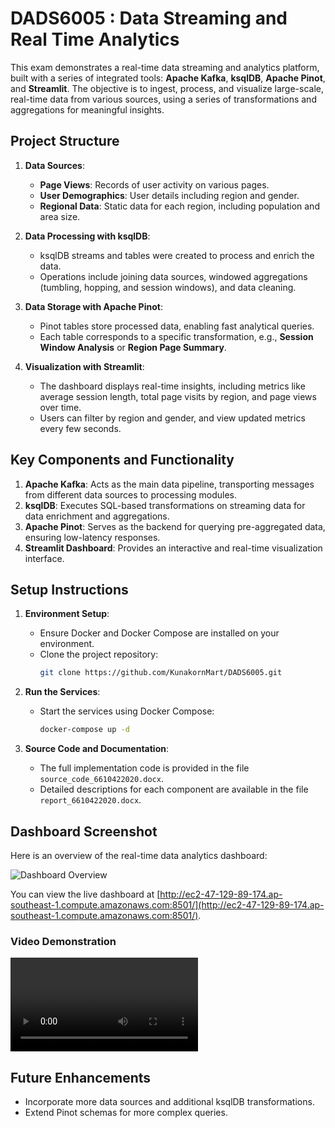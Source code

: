 # DADS6005 : Data Streaming and Real Time Analytics
This exam demonstrates a real-time data streaming and analytics platform, built with a series of integrated tools: **Apache Kafka**, **ksqlDB**, **Apache Pinot**, and **Streamlit**. The objective is to ingest, process, and visualize large-scale, real-time data from various sources, using a series of transformations and aggregations for meaningful insights.

## Project Structure
1. **Data Sources**: 
   - **Page Views**: Records of user activity on various pages.
   - **User Demographics**: User details including region and gender.
   - **Regional Data**: Static data for each region, including population and area size.

2. **Data Processing with ksqlDB**: 
   - ksqlDB streams and tables were created to process and enrich the data.
   - Operations include joining data sources, windowed aggregations (tumbling, hopping, and session windows), and data cleaning.

3. **Data Storage with Apache Pinot**:
   - Pinot tables store processed data, enabling fast analytical queries.
   - Each table corresponds to a specific transformation, e.g., **Session Window Analysis** or **Region Page Summary**.

4. **Visualization with Streamlit**:
   - The dashboard displays real-time insights, including metrics like average session length, total page visits by region, and page views over time.
   - Users can filter by region and gender, and view updated metrics every few seconds.

## Key Components and Functionality
1. **Apache Kafka**: Acts as the main data pipeline, transporting messages from different data sources to processing modules.
2. **ksqlDB**: Executes SQL-based transformations on streaming data for data enrichment and aggregations.
3. **Apache Pinot**: Serves as the backend for querying pre-aggregated data, ensuring low-latency responses.
4. **Streamlit Dashboard**: Provides an interactive and real-time visualization interface.

## Setup Instructions
1. **Environment Setup**:
    - Ensure Docker and Docker Compose are installed on your environment.
    - Clone the project repository: 
      ```bash
      git clone https://github.com/KunakornMart/DADS6005.git
      ```

2. **Run the Services**:
    - Start the services using Docker Compose:
      ```bash
      docker-compose up -d
      ```

3. **Source Code and Documentation**:
   - The full implementation code is provided in the file `source_code_6610422020.docx`.
   - Detailed descriptions for each component are available in the file `report_6610422020.docx`.

## Dashboard Screenshot
Here is an overview of the real-time data analytics dashboard:

![Dashboard Overview](https://drive.google.com/uc?export=view&id=1YxHnrM5-Tuw-kVxvkq2Uyk8GJs0ojJgW)

You can view the live dashboard at [http://ec2-47-129-89-174.ap-southeast-1.compute.amazonaws.com:8501/](http://ec2-47-129-89-174.ap-southeast-1.compute.amazonaws.com:8501/).

### Video Demonstration

<video autoplay loop>
  <source src="https://drive.google.com/file/d/1YjaO8ZfxZiTBHHyhw1Z_O-C3c7JiP51Y/view?usp=drive_link" type="video/mp4">
</video>

## Future Enhancements
- Incorporate more data sources and additional ksqlDB transformations.
- Extend Pinot schemas for more complex queries.
